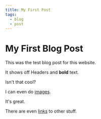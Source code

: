 ```yaml
---
title: My First Post
tags:
  - blog
  - post
---
```

  
# My First Blog Post

This was the test blog post for this website.

It shows off Headers and **bold** text. 

Isn't that cool?

I can even do [images](https://images.pexels.com/photos/67636/rose-blue-flower-rose-blooms-67636.jpeg?auto=compress&cs=tinysrgb&dpr=1&w=500).

It's great.

There are even [links](https://cheesesisland.com) to other stuff.

